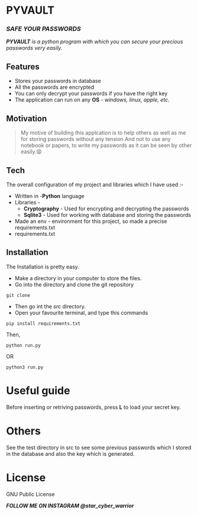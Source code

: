 # **PYVAULT**
### _SAFE YOUR PASSWORDS_

***PYVAULT** is a python program with which you can secure your precious passwords very easily.*

## Features
- Stores your passwords in database
- All the passwords are encrypted 
- You can only decrypt your passwords if you have the right key
- The application can run on any **OS** - *windows, linux, apple, etc.*

## Motivation
> My motive of building this applcation
> is to help others as well as me
> for storing passwords without any tension 
> And not to use any notebook or papers,
> to write my passwords as it can be seen by other easily.😧

## Tech
The overall configuration of my project and libraries which I have used :-

- Written in -**Python** language
- Libraries - 
    - **Cryptography** - Used for encrypting and decrypting the passwords
    - **Sqlite3** - Used for working with database and storing the passwords
- Made an env - environment for this project, so made a precise requirements.txt
- requirements.txt

## Installation
The Installation is pretty easy.
- Make a directory in your computer to store the files.
- Go into the directory and clone the git repository
```
git clone 
```
- Then go int the *src* directory.
- Open your favourite terminal, and type this commands
```
pip install requirements.txt
```
Then,
```
python run.py
```
OR
```
python3 run.py
```

# Useful guide
Before inserting or retriving passwords, press **L** to load your secret key.

# Others
See the test directory in src to see some previous passwords which I stored in the database and also the key which is generated.

# License
GNU Public License

***FOLLOW ME ON INSTAGRAM @star_cyber_warrior***